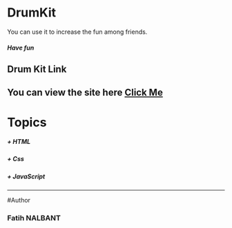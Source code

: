 # DrumKit

You can use it to increase the fun among friends. 

##### Have fun

## Drum Kit Link

You can view the site here [Click Me](https://fatihnalbant.github.io/DrumKit/)
------

# Topics

##### + HTML
##### + Css
##### + JavaScript
------

#Author

### Fatih NALBANT
